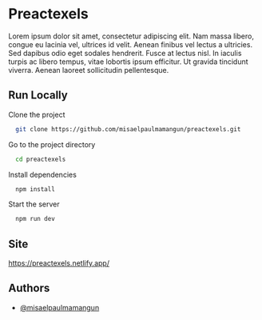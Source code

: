 
# Preactexels

Lorem ipsum dolor sit amet, consectetur adipiscing elit. Nam massa libero, congue eu lacinia vel, ultrices id velit. Aenean finibus vel lectus a ultricies. Sed dapibus odio eget sodales hendrerit. Fusce at lectus nisl. In iaculis turpis ac libero tempus, vitae lobortis ipsum efficitur. Ut gravida tincidunt viverra. Aenean laoreet sollicitudin pellentesque.


## Run Locally

Clone the project

```bash
  git clone https://github.com/misaelpaulmamangun/preactexels.git
```

Go to the project directory

```bash
  cd preactexels
```

Install dependencies

```bash
  npm install
```

Start the server

```bash
  npm run dev
```


## Site

https://preactexels.netlify.app/


## Authors

- [@misaelpaulmamangun](https://www.github.com/misaelpaulmamangun)

